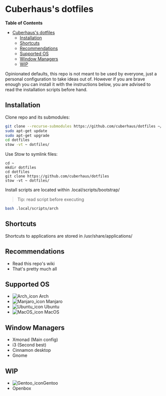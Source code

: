 # Cuberhaus's dotfiles
<!-- markdown-toc start - Don't edit this section. Run M-x markdown-toc-refresh-toc -->
**Table of Contents**

- [Cuberhaus's dotfiles](#cuberhauss-dotfiles)
    - [Installation](#installation)
    - [Shortcuts](#shortcuts)
    - [Recommendations](#recommendations)
    - [Supported OS](#supported-os)
    - [Window Managers](#window-managers)
    - [WIP](#wip)

<!-- markdown-toc end -->

Opinionated defaults, this repo is not meant to be used by everyone, just a personal configuration to take ideas out of. However if you are brave enough you can install it with the instructions below, you are advised to read the installation scripts before hand. 

## Installation

Clone repo and its submodules:

```bash
git clone --recurse-submodules https://github.com/cuberhaus/dotfiles ~/dotfiles/dotfiles
sudo apt-get update
sudo apt-get upgrade
cd dotfiles
stow -vt ~ dotfiles/
```

Use Stow to symlink files:

    cd ~
    mkdir dotfiles
    cd dotfiles
    git clone https://github.com/cuberhaus/dotfiles
    stow -vt ~ dotfiles/

Install scripts are located within .local/scripts/bootstrap/

> Tip: read script before executing

```bash
bash .local/scripts/arch
```

## Shortcuts

Shortcuts to applications are stored in /usr/share/applications/

## Recommendations

*   Read this repo's wiki
*   That's pretty much all

## Supported OS

*   ![Arch\_icon][arch_icon] Arch
*   ![Manjaro\_icon][manjaro_icon] Manjaro
*   ![Ubuntu\_icon][ubuntu_icon] Ubuntu
*   ![MacOS\_icon][macos_icon] MacOS

## Window Managers
* Xmonad (Main config)
* i3 (Second best)
* Cinnamon desktop
* Gnome

## WIP

*   ![Gentoo\_icon][gentoo_icon]Gentoo
*   Openbox

[warning_icon]: https://i.imgur.com/ORHMjm1.png?1

[rclone_icon]: https://i.imgur.com/2S75O8C.png?1

[ssh icon2]: https://i.imgur.com/RY2Xk5O.png?1

[ssh icon]: https://i.imgur.com/Jtz8Dma.png?1

[gnu icon]: https://i.imgur.com/dc4F2u2.png?1

[windows 10 icon]: https://i.imgur.com/b3co2Zl.png

[ova]: https://wikis.utexas.edu/display/MSBTech/Installing+OVA+files+using+VirtualBox#:~:text=An%20OVA%20file%20is%20an,have%20installed%20on%20your%20computer.

[brew page]: https://brew.sh/

[manjaro_icon]: https://i.imgur.com/rfuvfYo.png

[arch_icon]: https://upload.wikimedia.org/wikipedia/commons/a/a5/Archlinux-icon-crystal-64.svg

[ubuntu_icon]: https://i.imgur.com/EX9n2Ib.png?1

[macos_icon]: https://i.imgur.com/olG7ewE.png?1

[gentoo_icon]: https://i.imgur.com/cKReKS2.png

[only commit]: https://stackoverflow.com/questions/9683279/make-the-current-commit-the-only-initial-commit-in-a-git-repository
